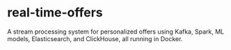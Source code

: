 # real-time-offers
A stream processing system for personalized offers using Kafka, Spark, ML models, Elasticsearch, and ClickHouse, all running in Docker.
